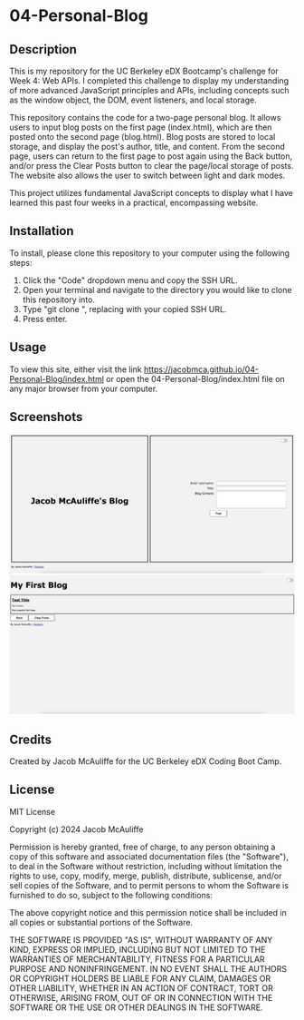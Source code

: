 # 04-Personal-Blog

## Description

This is my repository for the UC Berkeley eDX Bootcamp's challenge for Week 4: Web APIs. I completed this challenge to display my understanding of more advanced JavaScript principles and APIs, including concepts such as the window object, the DOM, event listeners, and local storage.

This repository contains the code for a two-page personal blog. It allows users to input blog posts on the first page (index.html), which are then posted onto the second page (blog.html). Blog posts are  stored to local storage, and display the post's author, title, and content. From the second page, users can return to the first page to post again using the Back button, and/or press the Clear Posts button to clear the page/local storage of posts. The website also allows the user to switch between light and dark modes.

This project utilizes fundamental JavaScript concepts to display what I have learned this past four weeks in a practical, encompassing website.

## Installation

To install, please clone this repository to your computer using the following steps:

1. Click the "Code" dropdown menu and copy the SSH URL.
2. Open your terminal and navigate to the directory you would like to clone this repository into.
3. Type "git clone <paste SSH URL>", replacing <paste SSH URL> with your copied SSH URL.
4. Press enter.

## Usage

To view this site, either visit the link <https://jacobmca.github.io/04-Personal-Blog/index.html> or open the 04-Personal-Blog/index.html file on any major browser from your computer.

## Screenshots

![Screenshot](assets/images/screenshot-1.png)
![Screenshot](assets/images/screenshot-2.png)

## Credits

Created by Jacob McAuliffe for the UC Berkeley eDX Coding Boot Camp.

## License

MIT License

Copyright (c) 2024 Jacob McAuliffe

Permission is hereby granted, free of charge, to any person obtaining a copy
of this software and associated documentation files (the "Software"), to deal
in the Software without restriction, including without limitation the rights
to use, copy, modify, merge, publish, distribute, sublicense, and/or sell
copies of the Software, and to permit persons to whom the Software is
furnished to do so, subject to the following conditions:

The above copyright notice and this permission notice shall be included in all
copies or substantial portions of the Software.

THE SOFTWARE IS PROVIDED "AS IS", WITHOUT WARRANTY OF ANY KIND, EXPRESS OR
IMPLIED, INCLUDING BUT NOT LIMITED TO THE WARRANTIES OF MERCHANTABILITY,
FITNESS FOR A PARTICULAR PURPOSE AND NONINFRINGEMENT. IN NO EVENT SHALL THE
AUTHORS OR COPYRIGHT HOLDERS BE LIABLE FOR ANY CLAIM, DAMAGES OR OTHER
LIABILITY, WHETHER IN AN ACTION OF CONTRACT, TORT OR OTHERWISE, ARISING FROM,
OUT OF OR IN CONNECTION WITH THE SOFTWARE OR THE USE OR OTHER DEALINGS IN THE
SOFTWARE.

